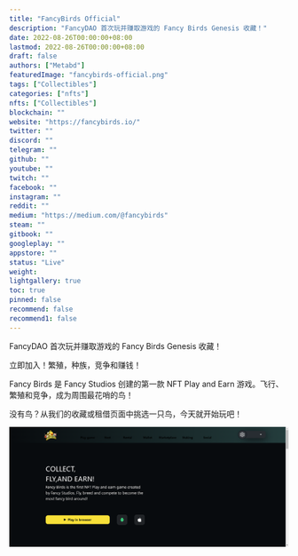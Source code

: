 ```yaml
---
title: "FancyBirds Official"
description: "FancyDAO 首次玩并赚取游戏的 Fancy Birds Genesis 收藏！"
date: 2022-08-26T00:00:00+08:00
lastmod: 2022-08-26T00:00:00+08:00
draft: false
authors: ["Metabd"]
featuredImage: "fancybirds-official.png"
tags: ["Collectibles"]
categories: ["nfts"]
nfts: ["Collectibles"]
blockchain: ""
website: "https://fancybirds.io/"
twitter: ""
discord: ""
telegram: ""
github: ""
youtube: ""
twitch: ""
facebook: ""
instagram: ""
reddit: ""
medium: "https://medium.com/@fancybirds"
steam: ""
gitbook: ""
googleplay: ""
appstore: ""
status: "Live"
weight: 
lightgallery: true
toc: true
pinned: false
recommend: false
recommend1: false
---
```

FancyDAO 首次玩并赚取游戏的 Fancy Birds Genesis 收藏！

立即加入！繁殖，种族，竞争和赚钱！

Fancy Birds 是 Fancy Studios 创建的第一款 NFT Play and Earn 游戏。飞行、繁殖和竞争，成为周围最花哨的鸟！

没有鸟？从我们的收藏或租借页面中挑选一只鸟，今天就开始玩吧！

![nft](42342123342213.png)